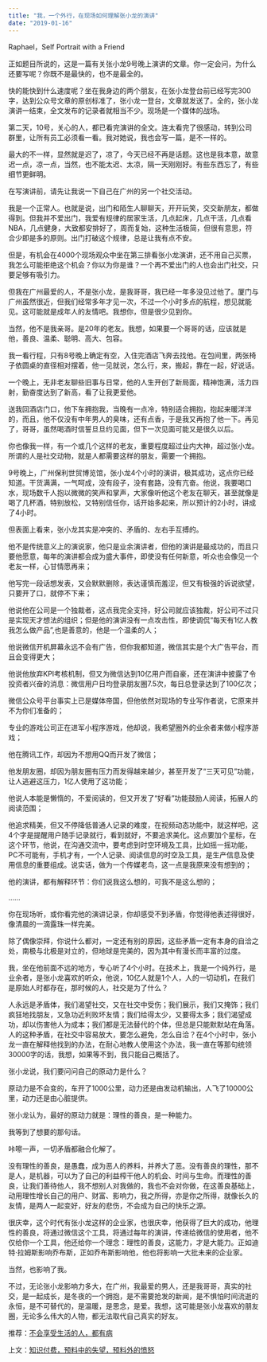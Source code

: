```yaml
---
title: "我，一个外行，在现场如何理解张小龙的演讲"
date: "2019-01-16"
---
```


Raphael，Self Portrait with a Friend

正如题目所说的，这是一篇有关张小龙9号晚上演讲的文章。你一定会问，为什么还要写呢？你既不是最快的，也不是最全的。

快的能快到什么速度呢？坐在我身边的两个朋友，在张小龙登台前已经写完300字，达到公众号文章的原创标准了，张小龙一登台，文章就发送了。全的，张小龙演讲一结束，全文发布的记录者就相当不少。现场是一个媒体的战场。

第二天，10号，关心的人，都已看完演讲的全文。连太看完了很感动，转到公司群里，让所有员工必须看一看。我对她说，我也会写一篇，是不一样的。

最大的不一样，显然就是迟了，凉了，今天已经不再是话题。这也是我本意，故意迟一点，凉一点，当然，也不能太迟、太凉，隔一天刚刚好。有些东西忘了，有些细节更鲜明。

在写演讲前，请先让我说一下自己在广州的另一个社交活动。

我是一个正常人。也就是说，出门和陌生人聊聊天，开开玩笑，交交新朋友，都做得到。但我并不爱出门，我爱有规律的居家生活，几点起床，几点干活，几点看NBA，几点健身，大致都安排好了，周而复始，这种生活极简，但很有意思，符合少即是多的原则。出门打破这个规律，总是让我有点不安。

但是，有机会在4000个现场观众中坐在第三排看张小龙演讲，还不用自己买票，我怎么可能拒绝这个机会？你以为你是谁？一个再不爱出门的人也会出门社交，只要足够有吸引力。

但我在广州最爱的人，不是张小龙，是我哥哥，我已经一年多没见过他了。厦门与广州虽然很近，但我们经常多年才见一次，不过一个小时多点的航程，想见就能见。这可能就是成年人的友情吧。我想你，但是很少见到你。

当然，他不是我亲哥。是20年的老友。我想，如果要一个哥哥的话，应该就是他，善良、温柔、聪明、高大、包容。

我一看行程，只有8号晚上确定有空，入住完酒店飞奔去找他。在包间里，两张椅子依圆桌的直径相对摆着，他一见就说，怎么行，来，搬起，靠在一起，好说话。

一个晚上，无非老友聊些旧事与日常，他的人生开创了新局面，精神饱满，活力四射，勤奋度达到了新高，看了让我更爱他。

送我回酒店门口，他下车拥抱我，当晚有一点冷，特别适合拥抱，抱起来暖洋洋的，而且，他不仅没有中年男人的臭味，还有点香，于是我又再抱了他一下。再见了，哥哥，虽然喝酒时信誓旦旦约见面，但下一次见面可能又是很久以后。

你也像我一样，有一个或几个这样的老友，重要程度超过业内大神，超过张小龙。所谓的人是社交动物，就是人都需要这样的朋友，需要一个拥抱。

9号晚上，广州保利世贸博览馆，张小龙4个小时的演讲，极其成功，这点你已经知道。干货满满，一气呵成，没有段子，没有套路，没有亢奋。他说，我要喝口水，现场数千人抱以微微的笑声和掌声，大家像听他这个老友在聊天，甚至就像是喝了几杯酒，特别放松，又特别信任你，话开始多起来，所以预计的2小时，讲成了4小时。

但表面上看来，张小龙其实是冲突的、矛盾的、左右手互搏的。

他不是传统意义上的演说家，他只是业余演讲者，但他的演讲是最成功的，而且只要他愿意，每年的演讲都会成为盛大事件，即使没有任何新意，听众也会像见一个老友一样，心甘情愿再来；

他写完一段话想发表，又会默默删除，表达谨慎而羞涩，但又有极强的诉说欲望，只要开了口，就停不下来；

他说他在公司是一个独裁者，这点我完全支持，好公司就应该独裁，好公司不过只是实现天才想法的组织；但是他的演讲没有一点攻击性，即使调侃“每天有1亿人教我怎么做产品”,也是善意的，他是一个温柔的人；

他说微信开机屏幕永远不会有广告，但你我都知道，微信其实是个大广告平台，而且会变得更大；

他说他放弃KPI考核机制，但又为微信达到10亿用户而自豪，还在演讲中披露了令投资者兴奋的消息：微信用户日均登录朋友圈7.5次，每日总登录达到了100亿次；

微信公众号平台事实上已是媒体帝国，但他依然对现场的专业写作者说，它原来并不为你们准备的；

专业的游戏公司正在进军小程序游戏，他却说，我希望圈外的业余者来做小程序游戏；

他在腾讯工作，却因为不想用QQ而开发了微信；

他发朋友圈，却因为朋友圈有压力而发得越来越少，甚至开发了“三天可见”功能，让人逃避这压力，1亿人使用了这功能；

他说人本能是懒惰的，不爱阅读的，但又开发了“好看”功能鼓励人阅读，拓展人的阅读范围；

他追求精美，但又不停降低普通人记录的难度，在视频动态功能中，就这样吧，这4个字是提醒用户随手记录就行，看到就好，不要追求美化。这点要加个星标，在这个环节，他说，在沟通交流中，要考虑到时空环境及工具，比如摇一摇功能，PC不可能有，手机才有，一个人记录、阅读信息的时空及工具，是生产信息及使用信息的重要组成。说实话，做为一个传媒老鸟，这一点是我原来没有想到的；

他的演讲，都有解释环节：你们说我这么想的，可我不是这么想的；

……

你在现场听，或你看完他的演讲记录，你却感受不到矛盾，你觉得他表述得很好，像清晨的一滴露珠一样完美。

除了偶像崇拜，你说什么都对，一定还有别的原因，这些矛盾一定有本身的自洽之处，南极与北极是对立的，但地球是完美的，因为其中有漫长而丰富的过度。

我，坐在他前面不远的地方，专心听了4个小时。在技术上，我是一个纯外行，是业余者，是张小龙喜欢的听众，他说，10亿人就是1个人，人的一切动机，在我们是原始人时都存在，那时候的人，社交是为了什么？

人永远是矛盾体，我们渴望社交，又在社交中受伤；我们展示，我们又掩饰；我们疯狂地找朋友，又急功近利败坏友情；我们给得太少，又要得太多；我们渴望成功，却以伤害他人为成本；我们都是无法替代的个体，但总是只能默默站在角落。人的这种矛盾，在社交中容易放大，要怎么避免，怎么自洽？在4个小时中，张小龙一直在解释他找到的办法，在耐心地教人使用这个办法，我一直在等那句统领30000字的话，我想，如果等不到，我只能自己概括了。

张小龙说，我们要问问自己的原动力是什么？

原动力是不会变的，车开了1000公里，动力还是由发动机输出，人飞了10000公里，动力还是由心脏提供。

张小龙认为，最好的原动力就是：理性的善良，是一种能力。

我等到了想要的那句话。

咔嚓一声，一切矛盾都融合化解了。

没有理性的善良，是愚蠢，成为恶人的养料，并养大了恶。没有善良的理性，那不是人，是机器，可以为了自己的利益榨干他人的机会、时间与生命。而理性的善良，让我们善待他人，我不想别人对我做的，我也不会对你做，在这善良基础上，动用理性增长自己的用户、财富、影响力，我之所得，亦是你之所得，就像长久的友情，是两人一起变好，好友的悲伤，不会成为自己的快乐之源。

很庆幸，这个时代有张小龙这样的企业家，也很庆幸，他获得了巨大的成功，他理性的善良，将通过微信这个工具，将通过每年的演讲，传递给微信的使用者，他不仅给你一个工具，他还给你一个理念：理性的善良，这能力，才是大能力。正如迪特·拉姆斯影响乔布斯，正如乔布斯影响他，他也将影响一大批未来的企业家。

当然，也影响了我。

不过，无论张小龙影响力多大，在广州，我最爱的男人，还是我哥哥，真实的社交，是一起成长，是冬夜的一个拥抱，是不需要抢发的新闻，是不惧怕时间流逝的永恒，是不可替代的，是温暖，是思念，是爱。我想，这可能是张小龙喜欢的朋友圈，无论多么伟大的人物，都无法取代自己真实的好友。

推荐：[不会享受生活的人，都有病](http://mp.weixin.qq.com/s?__biz=MjM5NDU0Mjk2MQ==&mid=2651625072&idx=1&sn=d5e73835baaed6bc915d15f157b352fa&chksm=bd7e126e8a099b78a641238e9b79ddfc47ef400dc7791a4415ee0850aeeddf0714b32f4413b1&scene=21#wechat_redirect)

上文：[知识付费，预料中的失望，预料外的愤怒](http://mp.weixin.qq.com/s?__biz=MjM5NDU0Mjk2MQ==&mid=2651632317&idx=1&sn=6e7b24b2a0c0ae92aeece2ee1ec3d32c&chksm=bd7e36a38a09bfb5558c37b34c9935a6cb2171dd3e1a187f3f9eba9426a337d97d5cf8f8213a&scene=21#wechat_redirect)
